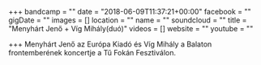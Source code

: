 +++
bandcamp = ""
date = "2018-06-09T11:37:21+00:00"
facebook = ""
gigDate = ""
images = []
location = ""
name = ""
soundcloud = ""
title = "Menyhárt Jenő + Víg Mihály(duó)"
videos = []
website = ""
youtube = ""

+++
Menyhárt Jenő az Európa Kiadó és Víg Mihály a Balaton frontemberének koncertje a Tű Fokán Fesztiválon.